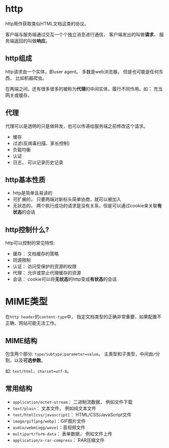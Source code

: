 # http
http用作获取类似HTML文档这类的协议。

客户端与服务端通过交互一个个独立消息进行通信， 客户端发出的叫做**请求**， 服务端返回的叫做**响应**。

## http组成

http请求由一个实体，即user agent。 多数是web浏览器， 但是也可能是任何东西， 比如机器爬虫。

在两端之间，还有很多很多的被称为**代理**的中间实体，履行不同作用。如： 充当网关或缓存。

## 代理

代理可以是透明的只是做转发，也可以传递给服务端之前修改这个请求。

- 缓存
- 过滤(反病毒扫描、家长控制)
- 负载均衡
- 认证
- 日志， 可以记录历史记录

## http基本性质

- http是简单且易读的
- 可扩展的， 只要两端对新标头简单协商，就可以被加入
- 无状态的， 两个执行成功的请求是没有关系，但是可以通过cookie来关联**有状态**的会话

## http控制什么?

http可以控制的常见特性:

- 缓存： 文档缓存的策略
- 同源限制
- 认证： 访问受保护的资源的权限
- 代理： 允许或禁止代理缓存的资源
- 会话： cookie可以将**无状态**的http变成**有状态**的会话

# MIME类型

在`http header`的`content-type`中， 指定文档类型的正确非常重要，如果配置不正确，网站可能无法工作。

## MIME结构

包含两个部分: `type/subtype;parameter=value`。 主类型和子类型，中间由`/`分割，以及**可选参数**。

如: ``text/html; charset=utf-8``。

## 常用结构

- `application/octet-stream`： 二进制流数据， 例如文件下载
- `text/plain`： 文本文件， 例如纯文本文件
- `text/html[css/javascript]`： HTML/CSS/JavaScript文件
- `image/gif[png/webp]`：GIF图片文件
- `audio/webm[ogg/wave]`：音视频文件
- `multipart/form-data`： 表单数据， 例如文件上传
- `application/x-rar-compress`： RAR压缩文件


